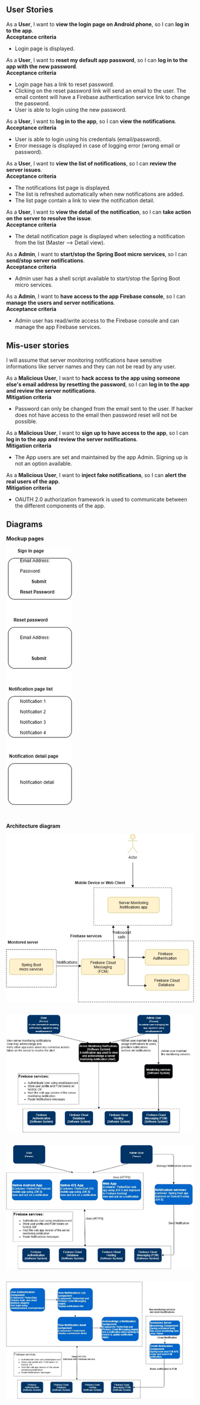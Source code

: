## User Stories

As a **User**, I want to **view the login page on Android phone**, so I can **log in to the app**.  
**Acceptance criteria**
   * Login page is displayed.

As a **User**, I want to **reset my default app password**, so I can **log in to the app with the new password**.  
**Acceptance criteria**
   * Login page has a link to reset password. 
   * Clicking on the reset password link will send an email to the user. The email content will have a Firebase authentication service link to change the password. 
   * User is able to login using the new password.

As a **User**, I want to **log in to the app**, so I can **view the notifications**.  
**Acceptance criteria**
   * User is able to login using his credentials (email/password).
   * Error message is displayed in case of logging error (wrong email or password).
   
As a **User**, I want to **view the list of notifications**, so I can **review the server issues**.  
**Acceptance criteria**
   * The notifications list page is displayed. 
   * The list is refreshed automatically when new notifications are added.
   * The list page contain a link to view the notification detail.

As a **User**, I want to **view the detail of the notification**, so I can **take action on the server to resolve the issue**.  
**Acceptance criteria**
   * The detail notification page is displayed when selecting a notification from the list (Master --> Detail view). 
   
As a **Admin**, I want to **start/stop the Spring Boot micro services**, so I can **send/stop server notifications**.  
**Acceptance criteria**
   * Admin user has a shell script available to start/stop the Spring Boot micro services. 

As a **Admin**, I want to **have access to the app Firebase console**, so I can **manage the users and server notifications**.  
**Acceptance criteria**
   * Admin user has read/write access to the Firebase console and can manage the app Firebase services. 

## Mis-user stories
I will assume that server monitoring notifications have sensitive informations like server names and they can not be read by any user.

As a **Malicious User**, I want to **hack access to the app using someone else's email address by resetting the password**, so I can **log in to the app and review the server notifications**.  
**Mitigation criteria**
   * Password can only be changed from the email sent to the user. If hacker does not have access to the email then password reset will not be possible. 

As a **Malicious User**, I want to **sign up to have access to the app**, so I can **log in to the app and review the server notifications**.  
**Mitigation criteria**
   * The App users are set and maintained by the app Admin. Signing up is not an option available.
   
As a **Malicious User**, I want to **inject fake notifications**, so I can **alert the real users of the app**.  
**Mitigation criteria**
   * OAUTH 2.0 authorization framework is used to communicate between the different components of the app.
   
## Diagrams

**Mockup pages**

![Mockup pages](images/mockup_pages.jpg "Mockup pages") 
  
 <br/> 

**Architecture diagram**

![Architecture diagram](images/architecture_diagram.jpg "Architecture diagram")<br/><br/>

![System Context diagram](images/System_Context.jpg "System Context diagram")<br/><br/>

![Container diagram](images/Containers.jpg "Container diagram")<br/><br/>

![Component diagram](images/Components.jpg "Component diagram")<br/><br/>
